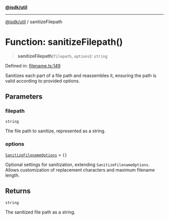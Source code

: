 [**@isdk/util**](../README.md)

***

[@isdk/util](../globals.md) / sanitizeFilepath

# Function: sanitizeFilepath()

> **sanitizeFilepath**(`filepath`, `options`): `string`

Defined in: [filename.ts:149](https://github.com/isdk/util.js/blob/e52ad0627fc33dea09d8db6ef431d619770364c0/src/filename.ts#L149)

Sanitizes each part of a file path and reassembles it, ensuring the path is valid according to provided options.

## Parameters

### filepath

`string`

The file path to sanitize, represented as a string.

### options

[`SanitizeFilenameOptions`](../interfaces/SanitizeFilenameOptions.md) = `{}`

Optional settings for sanitization, extending `SanitizeFilenameOptions`. Allows customization of replacement characters and maximum filename length.

## Returns

`string`

The sanitized file path as a string.
